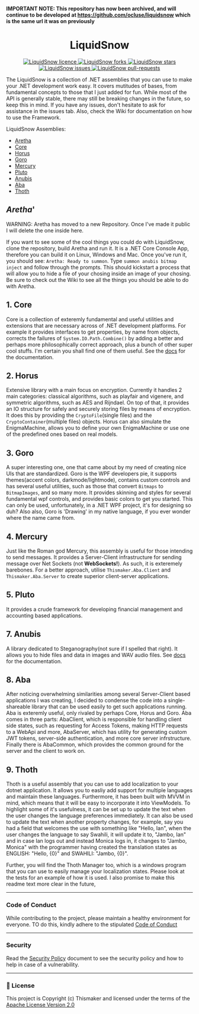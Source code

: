 **IMPORTANT NOTE: This repository has now been archived, and will continue to be developed at https://github.com/ocluse/liquidsnow which is the same url it was on previously**

<h1 align="center">LiquidSnow</h1>


<p align="center">
    <a href="https://github.com/thismaker/LiquidSnow/blob/main/LICENSE" target="blank">
        <img src="https://img.shields.io/github/license/thismaker/LiquidSnow?style=flat-square" alt="LiquidSnow licence" />
    </a>
    <a href="https://github.com/thismaker/LiquidSnow/fork" target="blank">
        <img src="https://img.shields.io/github/forks/thismaker/LiquidSnow?style=flat-square" alt="LiquidSnow forks"/>
    </a>
    <a href="https://github.com/thismaker/LiquidSnow/stargazers" target="blank">
        <img src="https://img.shields.io/github/stars/thismaker/LiquidSnow?style=flat-square" alt="LiquidSnow stars"/>
    </a>
    <a href="https://github.com/thismaker/LiquidSnow/issues" target="blank">
        <img src="https://img.shields.io/github/issues/thismaker/LiquidSnow?style=flat-square" alt="LiquidSnow issues"/>
    </a>
    <a href="https://github.com/thismaker/LiquidSnow/pulls" target="blank">
        <img src="https://img.shields.io/github/issues-pr/thismaker/LiquidSnow?style=flat-square" alt="LiquidSnow pull-requests"/>
    </a>
</p>


The LiquidSnow is a collection of .NET assemblies that you can use to make your .NET development work easy. It covers mutitudes of bases, from fundamental concepts to those that I just added for fun. While most of the API is generally stable, there may still be breaking changes in the future, so keep this in mind. If you have any issues, don't hesitate to ask for assistance in the issues tab. Also, check the Wiki for documentation on how to use the Framework.

LiquidSnow Assemblies:
 * [Aretha](#aretha)
 * [Core](#core)
 * [Horus](#horus)
 * [Goro](#goro)
 * [Mercury](#mercury)
 * [Pluto](#pluto)
 * [Anubis](#anubis)
 * [Aba](#aba)
 * [Thoth](#thoth)


<a id="aretha"></a>
## ___*Aretha*___'
WARNING: Aretha has moved to a new Repository. Once I've made it public I will delete the one inside here.

If you want to see some of the cool things you could do with LiquidSnow, clone the repository, build Aretha and run it. It is a .NET Core Console App, therefore you can build it on Linux, Windows and Mac. Once you've run it, you should see: `Aretha: Ready to summon`. Type `summon anubis bitmap inject` and follow through the prompts. This should kickstart a process that will allow you to hide a file of your chosing inside an image of your chosing. Be sure to check out the Wiki to see all the things you should be able to do with Aretha. 

<a id="core"></a>
## 1. Core
Core is a collection of exteremly fundamental and useful utilities and extensions that are necessary across of .NET development platforms. For example it provides interfaces to get properties, by name from objects, corrects the failures of `System.IO.Path.Combine()` by adding a better and perhaps more philosophically correct approach, plus a bunch of other super cool stuffs. I'm certain you shall find one of them useful. See the [docs](https://github.com/thismaker/LiquidSnow/blob/main/docs/Core/Core.md) for the documentation.

<a id="horus"></a>
## 2. Horus
Extensive library with a main focus on encryption. Currently it handles 2 main categories: classical algorithms, such as playfair and vigenere, and symmetric algorithms, such as AES and Rijndael. On top of that, it provides an IO structure for safely and securely storing files by means of encryption. It does this by providing the `CryptoFile`(single files) and the `CryptoContainer`(multiple files) objects. Horus can also simulate the EnigmaMachine, allows you to define your own EnigmaMachine or use one of the predefined ones based on real models.

<a id="goro"></a>
## 3. Goro
A super interesting one, one that came about by my need of creating nice UIs that are standardized. Goro is the WPF developers pie, it supports themes(accent colors, darkmode/lightmode), contains custom controls and has several useful utilities, such as those that convert `Bitmaps` to `BitmapImages`, and so many more. It provides skinning and styles for several fundamental wpf controls, and provides basic colors to get you started. This can only be used, unfortunately, in a .NET WPF project, it's for designing so duh? Also also, Goro is 'Drawing' in my native language, if you ever wonder where the name came from.

<a id="mercury"></a>
## 4. Mercury
Just like the Roman god Mercury, this assembly is useful for those intending to send messages. It provides a Server-Client infrastructure for sending message over Net Sockets (not __WebSockets!__). As such, it is exteremely barebones. For a better approach, utilise `Thismaker.Aba.Client` and `Thismaker.Aba.Server` to create superior client-server applications.

<a id="pluto"></a>
## 5. Pluto
It provides a crude framework for developing financial management and accounting based applications.

<a id="anubis"></a>
## 7. Anubis
A library dedicated to Steganography(not sure if I spelled that right). It allows you to hide files and data in images and WAV  audio files. See [docs](https://github.com/thismaker/LiquidSnow/blob/main/docs/Anubis/Anubis.md) for the documentation.

<a id="aba"></a>
## 8. Aba
After noticing overwhelming similarities among several Server-Client based applications I was creating, I decided to condense the code into a single-shareable library that can be used easily to get such applications running. Aba is exteremly useful, only rivaled by perhaps Core, Horus and Goro. Aba comes in three parts: AbaClient, which is responsible for handling client side states, such as requesting for Access Tokens, making HTTP requests to a WebApi and more, AbaServer, which has utility for generating custom JWT tokens, server-side authentication, and more core server infrstructure. Finally there is AbaCommon, which provides the common ground for the server and the client to work on.

<a id="thoth"><a/>
## 9. Thoth
Thoth is a useful assembly that you can use to add localization to your dotnet application. It allows you to easliy add support for multiple languages and maintain these languages. Furthermore, it has been built with MVVM in mind, which means that it will be easy to incorporate it into ViewModels. To highlight some of it's usefulness, it can be set up to update the text when the user changes the language preferences immediately. It can also be used to update the text when another property changes, for example, say you had a field that welcomes the use with something like "Hello, Ian", when the user changes the language to say Swahili, it will update it to, "Jambo, Ian" and in case Ian logs out and instead Monica logs in, it changes to "Jambo, Monica" with the programmer having created the translation states as ENGLISH: "Hello, {0}" and SWAHILI: "Jambo, {0}". 

Further, you will find the Thoth Manager too, which is a windows program that you can use to easily manage your localization states. Please look at the tests for an example of how it is used. I also promise to make this readme text more clear in the future,

----

### Code of Conduct

While contributing to the project, please maintain a healthy environment for everyone. TO do this, kindly adhere to the stipulated [Code of Conduct](.github/CODE_OF_CONDUCT.md)


----

### Security
Read the [Security Policy](.github/SECURITY.md) document to see the security policy and how to help in case of a vulnerability.


----

### 📜 License

This project is Copyright (c) Thismaker and licensed under the terms of the [Apache License Version 2.0](http://www.apache.org/licenses/LICENSE-2.0)

